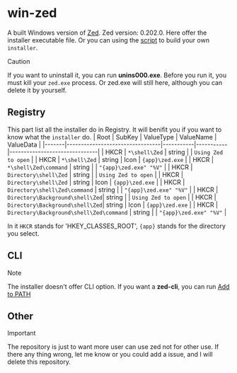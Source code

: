 # win-zed

A built Windows version of [Zed](https://github.com/zed-industries/zed). Zed version: 0.202.0. Here offer the installer executable file. Or you can using the [script](./win-zed-setup.iss) to build your own `installer`.

> [!Caution]
> If you want to uninstall it, you can run **unins000.exe**. Before you run it, you must kill your `zed.exe` process. Or zed.exe will still here, although you can delete it by yourself.

## Registry
This part list all the installer do in Registry. It will benifit you if you want to know what the `installer` do.
| Root  | SubKey                          | ValueType | ValueName | ValueData                     |
|-------|---------------------------------|-----------|-----------|-------------------------------|
| HKCR  | `*\shell\Zed`                   | string    |           | `Using Zed to open`           |
| HKCR  | `*\shell\Zed`                   | string    | Icon      | `{app}\zed.exe`               |
| HKCR  | `*\shell\Zed\command`           | string    |           | `"{app}\zed.exe" "%V"`        |
| HKCR  | `Directory\shell\Zed`           | string    |           | `Using Zed to open`           |
| HKCR  | `Directory\shell\Zed`           | string    | Icon      | `{app}\zed.exe`               |
| HKCR  | `Directory\shell\Zed\command`   | string    |           | `"{app}\zed.exe" "%V"`        |
| HKCR  | `Directory\Background\shell\Zed`| string    |           | `Using Zed to open`           |
| HKCR  | `Directory\Background\shell\Zed`| string    | Icon      | `{app}\zed.exe`               |
| HKCR  | `Directory\Background\shell\Zed\command` | string |         | `"{app}\zed.exe" "%V"`    |


In it `HKCR` stands for 'HKEY_CLASSES_ROOT', `{app}` stands for the directory you select.

## CLI
> [!Note]
> The installer doesn't offer CLI option. If you want a **zed-cli**, you can run [Add to PATH](./AddZedPATH.bat)
## Other
> [!Important]
> The repository is just to want more user can use zed not for other use. If there any thing wrong, let me know or you could add a issue, and I will delete this repository.
